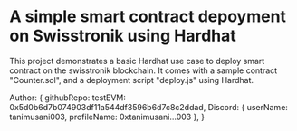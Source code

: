 # A simple smart contract depoyment on Swisstronik using Hardhat

This project demonstrates a basic Hardhat use case to deploy smart contract on the swisstronik blockchain. It comes with a sample contract "Counter.sol", and a deployment script "deploy.js" using Hardhat.

Author: {
    githubRepo: 
    testEVM: 0x5d0b6d7b074903df11a544df3596b6d7c8c2ddad,
    Discord: {
        userName: tanimusani003,
        profileName: 0xtanimusani...003
    },
}
